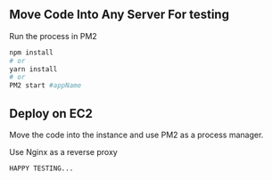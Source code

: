 ## Move Code Into Any Server For testing

Run the process in PM2

```bash
npm install
# or
yarn install
# or
PM2 start #appName

```

## Deploy on EC2

Move the code into the instance and use PM2 as a process manager.

Use Nginx as a reverse proxy

`HAPPY TESTING...`
